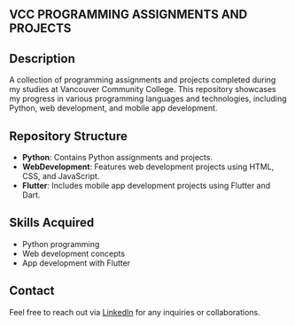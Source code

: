 ## VCC PROGRAMMING ASSIGNMENTS AND PROJECTS

## Description
A collection of programming assignments and projects completed during my studies at Vancouver Community College. This repository showcases my progress in various programming languages and technologies, including Python, web development, and mobile app development.

## Repository Structure
- **Python**: Contains Python assignments and projects.
- **WebDevelopment**: Features web development projects using HTML, CSS, and JavaScript.
- **Flutter**: Includes mobile app development projects using Flutter and Dart.

## Skills Acquired
- Python programming
- Web development concepts
- App development with Flutter

## Contact
Feel free to reach out via [LinkedIn](https://www.linkedin.com/in/michaeloteng-adjei/) for any inquiries or collaborations.
